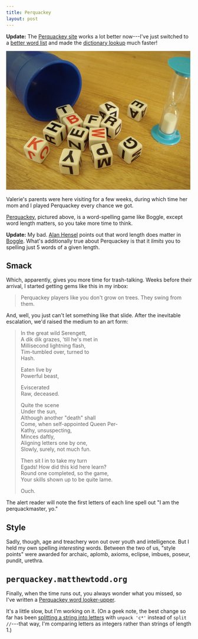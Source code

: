 ```yaml
---
title: Perquackey
layout: post
---
```

<p class="update"><strong>Update:</strong> The <a href="http://perquackey.matthewtodd.org/">Perquackey site</a> works a lot better now---I've just switched to a <a href="http://personal.riverusers.com/~thegrendel/software.html" title="YAWL">better word list</a> and made the <a href="http://matthewtodd.org/svn/public/perquackey/lib/perquackey/fast_dictionary.rb">dictionary lookup</a> much faster!</p>

<img src="/images/2007/09/28/perquackey.jpg" width="500" height="375" alt="Perquackey" />

Valerie's parents were here visiting for a few weeks, during which time her mom and I played Perquackey every chance we got.

<a href="http://www.cardinalgames.com/instruct/perquacky.htm">Perquackey</a>, pictured above, is a word-spelling game like Boggle, except word length matters, so you take more time to think.

<p class="update"><strong>Update:</strong> My bad. <a href="http://www.mindspring.com/~alanh/">Alan Hensel</a> points out that word length does matter in <a href="http://en.wikipedia.org/wiki/Boggle">Boggle</a>. What's additionally true about Perquackey is that it <em>limits</em> you to spelling just 5 words of a given length.</p>

<h2>Smack</h2>

Which, apparently, gives you more time for trash-talking. Weeks before their arrival, I started getting gems like this in my inbox:

> Perquackey players like you don't grow on trees. They swing from them.

And, well, you just can't let something like that slide. After the inevitable escalation, we'd raised the medium to an art form:

> In the great wild Serengett,  
> A dik dik grazes, 'till he's met in  
> Millisecond lightning flash,  
> Tim-tumbled over, turned to  
> Hash.
>
> Eaten live by  
> Powerful beast,
>
> Eviscerated  
> Raw, deceased.
>
> Quite the scene  
> Under the sun,  
> Although another "death" shall  
> Come, when self-appointed Queen Per-  
> Kathy, unsuspecting,  
> Minces daftly,  
> Aligning letters one by one,  
> Slowly, surely, not much fun.
>
> Then sit I in to take my turn  
> Egads! How did this kid here learn?  
> Round one completed, so the game,  
> Your skills shown up to be quite lame.
>
> Ouch.

The alert reader will note the first letters of each line spell out "I am the perquackmaster, yo."

<h2>Style</h2>

Sadly, though, age and treachery won out over youth and intelligence. But I held my own spelling <em>interesting</em> words. Between the two of us, "style points" were awarded for archaic, aplomb, axioms, eclipse, imbues, poseur, pundit, urethra.

<h2><tt>perquackey.matthewtodd.org</tt></h2>

Finally, when the time runs out, you always wonder what you missed, so I've written a <a href="http://perquackey.matthewtodd.org/">Perquackey word looker-upper</a>.

It's a little slow, but I'm working on it. (On a geek note, the best change so far has been <a href="http://matthewtodd.org/svn/public/perquackey/lib/perquackey/string.rb">splitting a string into letters</a> with <code>unpack 'c*'</code> instead of <code>split //</code>---that way, I'm comparing letters as integers rather than strings of length 1.)
